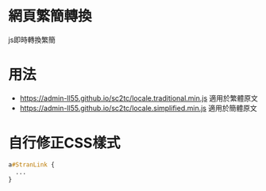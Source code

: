 # 網頁繁簡轉換
js即時轉換繁簡

# 用法
- https://admin-ll55.github.io/sc2tc/locale.traditional.min.js 適用於繁體原文
- https://admin-ll55.github.io/sc2tc/locale.simplified.min.js 適用於簡體原文

# 自行修正CSS樣式
```css
a#StranLink {
  ...
}
```
